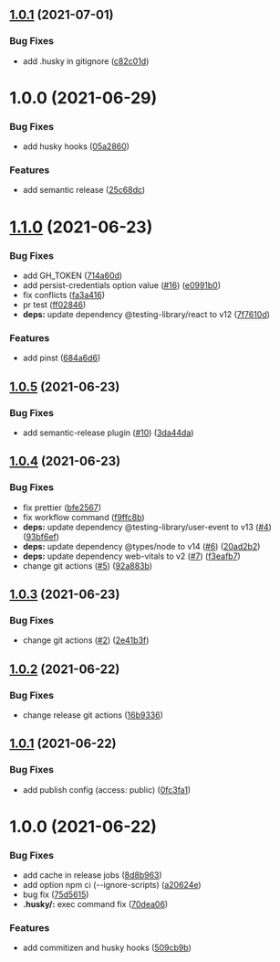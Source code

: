 ## [1.0.1](https://github.com/teamlycl/cra-template/compare/v1.0.0...v1.0.1) (2021-07-01)


### Bug Fixes

* add .husky in gitignore ([c82c01d](https://github.com/teamlycl/cra-template/commit/c82c01dabbe8edb7fe92889b5ef86afd21683799))

# 1.0.0 (2021-06-29)


### Bug Fixes

* add husky hooks ([05a2860](https://github.com/teamlycl/cra-template/commit/05a2860cb219a6aed95e71c9439b4e1b957610e8))


### Features

* add semantic release ([25c68dc](https://github.com/teamlycl/cra-template/commit/25c68dcaec1622f7c2fb3719b0e046f2f7b3c2a8))

# [1.1.0](https://github.com/teamlycl/react-template/compare/v1.0.5...v1.1.0) (2021-06-23)


### Bug Fixes

* add GH_TOKEN ([714a60d](https://github.com/teamlycl/react-template/commit/714a60dae727068c7f09dac0963e7fcedb6944ea))
* add persist-credentials option value ([#16](https://github.com/teamlycl/react-template/issues/16)) ([e0991b0](https://github.com/teamlycl/react-template/commit/e0991b0d3207ebbeeddc71ed75222e25724ba7ca))
* fix conflicts ([fa3a416](https://github.com/teamlycl/react-template/commit/fa3a4163a0ca5e1cd234cfa61ab132312b270c42))
* pr test ([ff02846](https://github.com/teamlycl/react-template/commit/ff028460f6b5bc9fe536581b3af7ba32b35c0442))
* **deps:** update dependency @testing-library/react to v12 ([7f7610d](https://github.com/teamlycl/react-template/commit/7f7610de7b196cfcd9a55170d699adbf6f738d66))


### Features

* add pinst ([684a6d6](https://github.com/teamlycl/react-template/commit/684a6d60094c1d5f74b386719a8577845162023b))

## [1.0.5](https://github.com/teamlycl/react-template/compare/v1.0.4...v1.0.5) (2021-06-23)


### Bug Fixes

* add semantic-release plugin ([#10](https://github.com/teamlycl/react-template/issues/10)) ([3da44da](https://github.com/teamlycl/react-template/commit/3da44da262d3a8a244909d7d567bb9b3880d3e7d))

## [1.0.4](https://github.com/teamlycl/react-template/compare/v1.0.3...v1.0.4) (2021-06-23)


### Bug Fixes

* fix prettier ([bfe2567](https://github.com/teamlycl/react-template/commit/bfe2567dc8aebab55740789e0fd3ffd9423bf7ac))
* fix workflow command ([f9ffc8b](https://github.com/teamlycl/react-template/commit/f9ffc8bf98ca9d756403b659e094608eb0ea4c71))
* **deps:** update dependency @testing-library/user-event to v13 ([#4](https://github.com/teamlycl/react-template/issues/4)) ([93bf6ef](https://github.com/teamlycl/react-template/commit/93bf6ef94cbcdd4a5fbf508c9179bb75f18388b9))
* **deps:** update dependency @types/node to v14 ([#6](https://github.com/teamlycl/react-template/issues/6)) ([20ad2b2](https://github.com/teamlycl/react-template/commit/20ad2b2a2fa0ab4c02957417e796623afb66bff9))
* **deps:** update dependency web-vitals to v2 ([#7](https://github.com/teamlycl/react-template/issues/7)) ([f3eafb7](https://github.com/teamlycl/react-template/commit/f3eafb72304437e06c938d36241d7752a05fe395))
* change git actions ([#5](https://github.com/teamlycl/react-template/issues/5)) ([92a883b](https://github.com/teamlycl/react-template/commit/92a883bba9b0518e4ff931e37c95a83503baf670))

## [1.0.3](https://github.com/teamlycl/react-template/compare/v1.0.2...v1.0.3) (2021-06-23)


### Bug Fixes

* change git actions ([#2](https://github.com/teamlycl/react-template/issues/2)) ([2e41b3f](https://github.com/teamlycl/react-template/commit/2e41b3f88d88763fd5db16394adeab500a5f86a8))

## [1.0.2](https://github.com/teamlycl/react-template/compare/v1.0.1...v1.0.2) (2021-06-22)


### Bug Fixes

* change release git actions ([16b9336](https://github.com/teamlycl/react-template/commit/16b9336d0d5e89091659a5402554a0a03ecf4140))

## [1.0.1](https://github.com/teamlycl/react-template/compare/v1.0.0...v1.0.1) (2021-06-22)


### Bug Fixes

* add publish config (access: public) ([0fc3fa1](https://github.com/teamlycl/react-template/commit/0fc3fa179d02c6c224fdcfdd9ae4888f842f70a2))

# 1.0.0 (2021-06-22)


### Bug Fixes

* add cache in release jobs ([8d8b963](https://github.com/teamlycl/react-template/commit/8d8b9632a9ecc8b93a1248ad1d1f049a30928801))
* add option npm ci (--ignore-scripts) ([a20624e](https://github.com/teamlycl/react-template/commit/a20624ee31399c0e4fa97b8b7d2cfbcf1103e9e6))
* bug fix ([75d5615](https://github.com/teamlycl/react-template/commit/75d56157a45f8f295ad45892592964ea70dee93e))
* **.husky/:** exec command fix ([70dea06](https://github.com/teamlycl/react-template/commit/70dea066ccf7f189fe85a7af3845327b004cc01b))


### Features

* add commitizen and husky hooks ([509cb9b](https://github.com/teamlycl/react-template/commit/509cb9b982069184883e812fd1758e3384090f5a))
